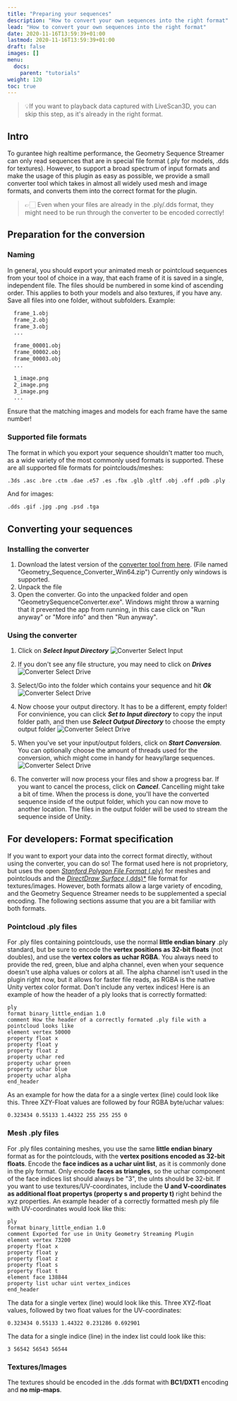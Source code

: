 ```yaml
---
title: "Preparing your sequences"
description: "How to convert your own sequences into the right format"
lead: "How to convert your own sequences into the right format"
date: 2020-11-16T13:59:39+01:00
lastmod: 2020-11-16T13:59:39+01:00
draft: false
images: []
menu:
  docs:
    parent: "tutorials"
weight: 120
toc: true
---
```


> 💡If you want to playback data captured with LiveScan3D, you can skip this step, as it's already in the right format.

## Intro

To gurantee high realtime performance, the Geometry Sequence Streamer can only read sequences that are in special file format (.ply for models, .dds for textures). However, to support a broad spectrum of input formats and make the usage of this plugin as easy as possible, we provide a small converter tool which takes in almost all widely used mesh and image formats, and converts them into the correct format for the plugin.
> 👉🏻 Even when your files are already in the .ply/.dds format, they might need to be run through the converter to be encoded correctly!

## Preparation for the conversion

### Naming

In general, you should export your animated mesh or pointcloud sequences from your tool of choice in a way, that each frame of it is saved in a single, independent file. The files should be numbered in some kind of ascending order. This applies to both your models and also textures, if you have any. Save all files into one folder, without subfolders. Example:

```txt
  frame_1.obj
  frame_2.obj
  frame_3.obj
  ...

  frame_00001.obj
  frame_00002.obj
  frame_00003.obj
  ...

  1_image.png
  2_image.png
  3_image.png
  ...
```

Ensure that the matching images and models for each frame have the same number!

### Supported file formats

The format in which you export your sequence shouldn't matter too much, as a wide variety of the most commonly used formats is supported.
These are all supported file formats for pointclouds/meshes:

```txt
.3ds .asc .bre .ctm .dae .e57 .es .fbx .glb .gltf .obj .off .pdb .ply .pts .ptx .qobj .stl .tri vmi .wrl .x3d .xyz
```

And for images:

```txt
.dds .gif .jpg .png .psd .tga
```

## Converting your sequences

### Installing the converter

1. Download the latest version of the [converter tool from here](https://github.com/BuildingVolumes/Unity_Geometry_Sequence_Streaming/releases). (File named "Geometry_Sequence_Converter_Win64.zip") Currently only windows is supported.
2. Unpack the file
3. Open the converter. Go into the unpacked folder and open "GeometrySequenceConverter.exe". Windows might throw a warning that it prevented the app from running, in this case click on "Run anyway" or "More info" and then "Run anyway".

### Using the converter

1. Click on ***Select Input Directory*** ![Converter Select Input](Converter_SelectInput.png)

2. If you don't see any file structure, you may need to click on ***Drives*** ![Converter Select Drive](Converter_SelectDrive.png)

3. Select/Go into the folder which contains your sequence and hit ***Ok*** ![Converter Select Drive](Converter_SelectFolder.png)

4. Now choose your output directory. It has to be a different, empty folder! For convinience, you can click ***Set to Input directory*** to copy the input folder path, and then use ***Select Output Directory*** to choose the empty output folder ![Converter Select Drive](Converter_SelectOutput.png)

5. When you've set your input/output folders, click on ***Start Conversion***. You can optionally choose the amount of threads used for the conversion, which might come in handy for heavy/large sequences. ![Converter Select Drive](Converter_Start_Threads.png)

6. The converter will now process your files and show a progress bar. If you want to cancel the process, click on ***Cancel***. Cancelling might take a bit of time. When the process is done, you'll have the converted sequence inside of the output folder, which you can now move to another location. The files in the output folder will be used to stream the sequence inside of Unity.

## For developers: Format specification

If you want to export your data into the correct format directly, without using the converter, you can do so! The format used here is not proprietory, but uses the open [*Stanford Polygon File Format* (.ply)](http://paulbourke.net/dataformats/ply/ ) for meshes and pointclouds and the [*DirectDraw Surface* (.dds)*](https://en.wikipedia.org/wiki/DirectDraw_Surface) file format for textures/images. However, both formats allow a large variety of encoding, and the Geometry Sequence Streamer needs to be supplemented a special encoding. The following sections assume that you are a bit familiar with both formats.

### Pointcloud .ply files

For .ply files containing pointclouds, use the normal **little endian binary** .ply standard, but be sure to encode the **vertex positions as 32-bit floats** (not doubles), and use the **vertex colors as uchar RGBA**. You always need to provide the red, green, blue and alpha channel, even when your sequence doesn't use alpha values or colors at all. The alpha channel isn't used in the plugin right now, but it allows for faster file reads, as RGBA is the native Unity vertex color format. Don't include any vertex indices! Here is an example of how the header of a ply looks that is correctly formatted:

```ply
ply
format binary_little_endian 1.0
comment How the header of a correctly formated .ply file with a pointcloud looks like
element vertex 50000
property float x
property float y
property float z
property uchar red
property uchar green
property uchar blue
property uchar alpha
end_header
```

As an example for how the data for a a single vertex (line) could look like this. Three XZY-Float values are followed by four RGBA byte/uchar values:

```ply
0.323434 0.55133 1.44322 255 255 255 0 
```

### Mesh .ply files

For .ply files containing meshes, you use the same **little endian binary** format as for the pointclouds, with the **vertex positions encoded as 32-bit floats**. Encode the **face indices as a uchar uint list**, as it is commonly done in the ply format. Only encode **faces as triangles**, so the uchar component of the face indices list should always be "3", the uInts should be 32-bit.
If you want to use textures/UV-coordinates, include the **U and V-coordinates as additional float propertys (property s and property t)** right behind the xyz properties.
An example header of a correctly formatted mesh ply file with UV-coordinates would look like this:

```ply
ply
format binary_little_endian 1.0
comment Exported for use in Unity Geometry Streaming Plugin
element vertex 73200
property float x
property float y
property float z
property float s
property float t
element face 138844
property list uchar uint vertex_indices
end_header
```

The data for a single vertex (line) would look like this. Three XYZ-float values, followed by two float values for the UV-coordinates:

```ply
0.323434 0.55133 1.44322 0.231286 0.692901
```

The data for a single indice (line) in the index list could look like this:

```ply
3 56542 56543 56544
```

### Textures/Images

The textures should be encoded in the .dds format with **BC1/DXT1** encoding and **no mip-maps**.
